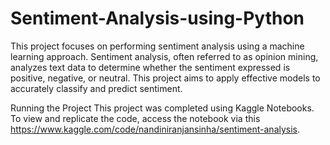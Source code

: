 # Sentiment-Analysis-using-Python

This project focuses on performing sentiment analysis using a machine learning approach. Sentiment analysis, often referred to as opinion mining, analyzes text data to determine whether the sentiment expressed is positive, negative, or neutral. This project aims to apply effective models to accurately classify and predict sentiment.

Running the Project
This project was completed using Kaggle Notebooks. To view and replicate the code, access the notebook via this https://www.kaggle.com/code/nandiniranjansinha/sentiment-analysis.
